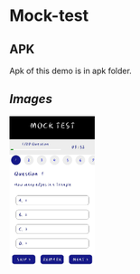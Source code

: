# Mock-test

## APK

Apk of this demo is in  apk folder.

## _Images_

<img src='apk/IMG_20200705_170927.jpg' height='40%' width='30%' />
